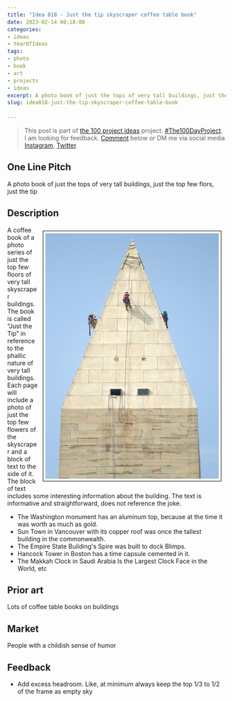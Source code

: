 ```yaml
---
title: "Idea 018 - Just the tip skyscraper coffee table book"
date: 2023-02-14 00:18:00
categories:
- ideas
- YearOfIdeas
tags:
- photo
- book
- art
- projects
- ideas
excerpt: A photo book of just the tops of very tall buildings, just the top few flors, just the tip
slug: idea018-just-the-tip-skyscraper-coffee-table-book

---
```


> This post is part of [the 100 project ideas](/projects/2023-100-ideas/) project. [#The100DayProject](https://www.the100dayproject.org/). I am looking for feedback. <a href='#utterances-comments'>Comment</a> below or DM me via social media <a href="https://instagram.com/funvill" rel="nofollow noopener noreferrer"><i class="fab fa-fw fa-instagram" aria-hidden="true"></i><span class="label">Instagram</span></a>, <a href="https://twitter.com/funvill" rel="nofollow noopener noreferrer"><i class="fab fa-fw fa-twitter" aria-hidden="true"></i><span class="label">Twitter</span></a>.

## One Line Pitch

A photo book of just the tops of very tall buildings, just the top few flors, just the tip

## Description

<img src="/public/uploads/2023/the-washington-monument.png" alt="Screaming" style="float: right; margin: 10px; max-width: 400px; border: 1px solid black; padding: 5px"/>A coffee book of a photo series of just the top few floors of very tall skyscraper buildings. The book is called “Just the Tip” in reference to the phallic nature of very tall buildings. Each page will include a photo of just the top few flowers of the skyscraper and a block of text to the side of it. The block of text includes some interesting information about the building. The text is informative and straightforward, does not reference the joke.

- The Washington monument has an aluminum top, because at the time it was worth as much as gold.
- Sun Town in Vancouver with its copper roof was once the tallest building in the commonwealth.
- The Empire State Building's Spire was built to dock Blimps.
- Hancock Tower in Boston has a time capsule cemented in it.
- The Makkah Clock in Saudi Arabia Is the Largest Clock Face in the World, etc

## Prior art

Lots of coffee table books on buildings

## Market

People with a childish sense of humor

## Feedback

- Add excess headroom. Like, at minimum always keep the top 1/3 to 1/2 of the frame as empty sky

